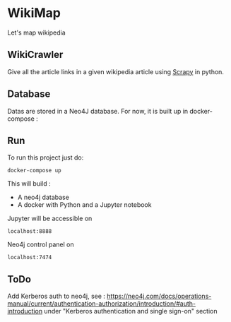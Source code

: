 # WikiMap
Let's map wikipedia

## WikiCrawler
Give all the article links in a given wikipedia article using [Scrapy](https://scrapy.org/) in python.

## Database

Datas are stored in a Neo4J database. For now, it is built up in docker-compose :

## Run
To run this project just do:

```
docker-compose up
```
This will build :
- A neo4j database
- A docker with Python and a Jupyter notebook

Jupyter will be accessible on 
```
localhost:8888
```
Neo4j control panel on
```
localhost:7474
```
## ToDo

Add Kerberos auth to neo4j, see : https://neo4j.com/docs/operations-manual/current/authentication-authorization/introduction/#auth-introduction under "Kerberos authentication and single sign-on" section

